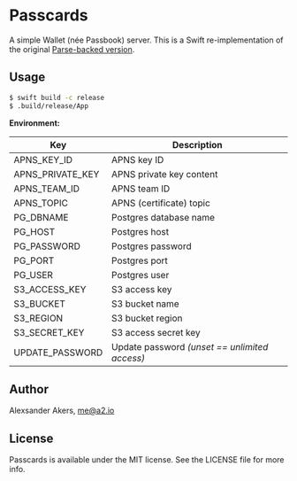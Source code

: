 # Passcards

A simple Wallet (née Passbook) server. This is a Swift re-implementation of the original [Parse-backed version](https://github.com/a2/passcards-parse).

## Usage

```sh
$ swift build -c release
$ .build/release/App
```

**Environment:**

| Key | Description |
| --- | ----------- |
| APNS_KEY_ID | APNS key ID |
| APNS_PRIVATE_KEY | APNS private key content |
| APNS_TEAM_ID | APNS team ID |
| APNS_TOPIC | APNS (certificate) topic |
| PG_DBNAME | Postgres database name |
| PG_HOST | Postgres host |
| PG_PASSWORD | Postgres password |
| PG_PORT | Postgres port |
| PG_USER | Postgres user |
| S3_ACCESS_KEY | S3 access key |
| S3_BUCKET | S3 bucket name |
| S3_REGION | S3 bucket region |
| S3_SECRET_KEY | S3 access secret key |
| UPDATE_PASSWORD | Update password *(unset == unlimited access)* |

## Author

Alexsander Akers, me@a2.io

## License

Passcards is available under the MIT license. See the LICENSE file for more info.
